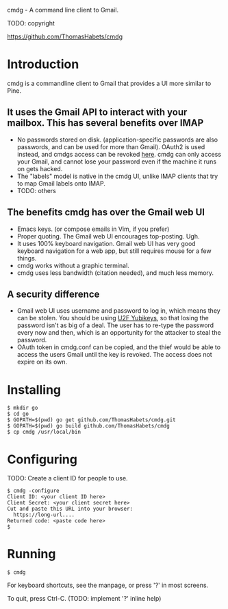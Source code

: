 cmdg - A command line client to Gmail.

TODO: copyright

https://github.com/ThomasHabets/cmdg

Introduction
============

cmdg is a commandline client to Gmail that provides a UI more similar
to Pine.

It uses the Gmail API to interact with your mailbox. This has several
benefits over IMAP
------------------
* No passwords stored on disk. (application-specific passwords are
  also passwords, and can be used for more than Gmail). OAuth2 is used
  instead, and cmdgs access can be revoked
  [here](https://security.google.com/settings/security/permissions).
  cmdg can only access your Gmail, and cannot lose your password even
  if the machine it runs on gets hacked.
* The "labels" model is native in the cmdg UI, unlike IMAP clients
  that try to map Gmail labels onto IMAP.
* TODO: others

The benefits cmdg has over the Gmail web UI
-------------------------------------------
* Emacs keys. (or compose emails in Vim, if you prefer)
* Proper quoting. The Gmail web UI encourages top-posting. Ugh.
* It uses 100% keyboard navigation. Gmail web UI has very good
  keyboard navigation for a web app, but still requires mouse for
  a few things.
* cmdg works without a graphic terminal.
* cmdg uses less bandwidth (citation needed), and much less memory.

A security difference
---------------------
* Gmail web UI uses username and password to log in, which means they
  can be stolen. You should be using [U2F
  Yubikeys](https://www.yubico.com/products/yubikey-hardware/fido-u2f-security-key/),
  so that losing the password isn't as big of a deal. The user has to
  re-type the password every now and then, which is an opportunity for
  the attacker to steal the password.
* OAuth token in cmdg.conf can be copied, and the thief would be
  able to access the users Gmail until the key is revoked. The
  access does not expire on its own.

Installing
==========
```
$ mkdir go
$ cd go
$ GOPATH=$(pwd) go get github.com/ThomasHabets/cmdg.git
$ GOPATH=$(pwd) go build github.com/ThomasHabets/cmdg
$ cp cmdg /usr/local/bin
```

Configuring
===========
TODO: Create a client ID for people to use.
```
$ cmdg -configure
Client ID: <your client ID here>
Client Secret: <your client secret here>
Cut and paste this URL into your browser:
  https://long-url....
Returned code: <paste code here>
$
```

Running
=======
```
$ cmdg
```
For keyboard shortcuts, see the manpage, or press '?' in most screens.

To quit, press Ctrl-C.
(TODO: implement '?' inline help)

